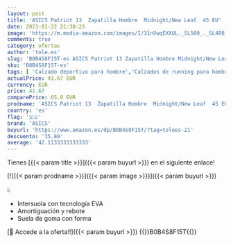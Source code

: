 ```yaml
---
layout: post
title: 'ASICS Patriot 13  Zapatilla Hombre  Midnight/New Leaf  45 EU'
date: 2023-01-22 21:38:23
image: 'https://m.media-amazon.com/images/I/31nVwqEXXUL._SL500_._SL400_.jpg'
comments: true
category: ofertas
author: 'tole.es'
slug: 'B0B4S8F15T-es ASICS Patriot 13 Zapatilla Hombre Midnight/New Leaf 45 EU'
sku: 'B0B4S8F15T-es'
tags: [ 'Calzado deportivo para hombre','Calzados de running para hombre','Calzados para correr en asfalto para hombre','Moda','Moda Hombre','Zapatillas y calzado deportivo para hombre','Zapatos para hombre','asics','zapatilla','🇪🇸', ]
actualPrice: 41.67 EUR
currency: EUR
price: 41.67
comparePrice: 65.0 EUR
prodname: 'ASICS Patriot 13  Zapatilla Hombre  Midnight/New Leaf  45 EU'
country: 'es'
flag: '🇪🇸'
brand: 'ASICS'
buyurl: 'https://www.amazon.es/dp/B0B4S8F15T/?tag=tolees-21'
descuento: '35.89'
average: '42.1133333333333'
---
```


Tienes [{{< param title >}}]({{< param buyurl >}}) en el siguiente enlace!

[![{{< param prodname >}}]({{< param image >}})]({{< param buyurl >}})

ℹ️:

- Intersuola con tecnología EVA
- Amortiguación y rebote
- Suela de goma con forma

[🛒 Accede a la oferta!!]({{< param buyurl >}})
{{<world>}}B0B4S8F15T{{</world>}}
